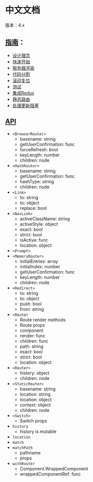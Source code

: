 # **中文文档**

版本：4.x

## [指南](./guides)：
* [设计理念](./guides/Philosophy.md)
* [快速开始](./guides/QuickStart.md)
* [服务器渲染](./guides/ServerRendering.md)
* [代码分割](./guides/CodeSplitting.md)
* [滚动复位](./guides/ScrollRestoration.md)
* [测试](./guides/Testing.md)
* [集成Redux](./guides/ReduxIntegration.md)
* [静态路由](./guides/StaticRoutes.md)
* [处理更新阻塞](./guides/DealingWithUpdateBlocking.md)

## [API](./api)
* `<BrowserRouter>`
    - basename: string
    - getUserConfirmation: func
    - forceRefresh: bool
    - keyLength: number
    - children: node
* `<HashRouter>`
    - basename: string
    - getUserConfirmation: func
    - hashType: string
    - children: node
* `<Link>`
    - to: string
    - to: object
    - replace: bool
* `<NavLink>`
    - activeClassName: string
    - activeStyle: object
    - exact: bool
    - strict: bool
    - isActive: func
    - location: object
* `<Prompt>`
* `<MemoryRouter>`
    - initialEntries: array
    - initialIndex: number
    - getUserConfirmation: func
    - keyLength: number
    - children: node
* `<Redirect>`
    - to: string
    - to: object
    - push: bool
    - from: string
* `<Route>`
    - Route render methods
    - Route props
    - component
    - render: func
    - children: func
    - path: string
    - exact: bool
    - strict: bool
    - location: object
* `<Router>`
    - history: object
    - children: node
* `<StaticRouter>`
    - basename: string
    - location: string
    - location: object
    - context: object
    - children: node
* `<Switch>`
    - Switch props
* `history`
    - history is mutable
* `location`
* `match`
* `matchPath`
    - pathname
    - props
* `withRouter`
    - Component.WrappedComponent
    - wrappedComponentRef: func